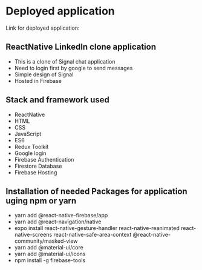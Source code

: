 # Deployed application
Link for deployed application: 

## ReactNative LinkedIn clone application
* This is a clone of Signal chat application
* Need to login first by google to send messages
* Simple design of Signal
* Hosted in Firebase

## Stack and framework used
* ReactNative
* HTML
* CSS
* JavaScript
* ES6
* Redux Toolkit
* Google login
* Firebase Authentication
* Firestore Database
* Firebase Hosting

## Installation of needed Packages for application uging npm or yarn
* yarn add @react-native-firebase/app
* yarn add @react-navigation/native
* expo install react-native-gesture-handler react-native-reanimated react-native-screens react-native-safe-area-context @react-native-community/masked-view
* yarn add @material-ui/core
* yarn add @material-ui/icons
* npm install -g firebase-tools